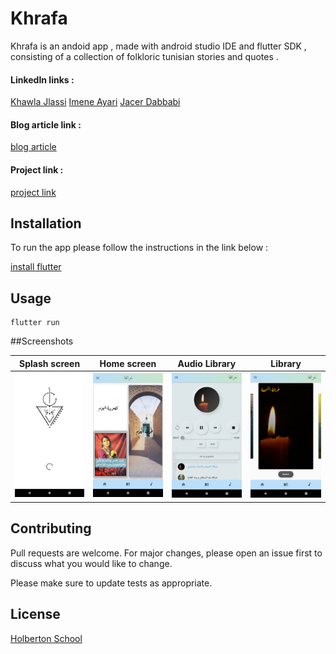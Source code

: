 # Khrafa

Khrafa is an andoid app , made with android studio IDE and flutter SDK , consisting of a collection of folkloric tunisian stories and quotes .
#### LinkedIn links :
[Khawla Jlassi](https://www.linkedin.com/in/khawla-jlassi-11941019a/)
[Imene Ayari](https://www.linkedin.com/in/imen-ayari1-77312a1a2/)
[Jacer Dabbabi](https://www.linkedin.com/in/jacer-dabbabi-a1519a1a1/)
#### Blog article link :
[blog article](https://jacerdabbabi.medium.com/1-introduction-6d16266b01bf)
#### Project link :
[project link](https://github.com/jlassi1/Khrafa/)

## Installation

To run the app please follow the instructions in the link below :

[install flutter](https://flutter.dev/docs/get-started/install/windows)

## Usage

```
flutter run
```

##Screenshots

| Splash screen      | Home screen      | Audio Library      | Library      |
|------------|-------------|------------|-------------|
| ![Splashscreen](https://github.com/jlassi1/Khrafa/blob/main/Screenshots/Screenshot_1604018569.png)      | ![Splashscreen](https://github.com/jlassi1/Khrafa/blob/main/Screenshots/Screenshot_1604017648.png)      | ![Splashscreen](https://github.com/jlassi1/Khrafa/blob/main/Screenshots/Screenshot_1604007113.png)      | ![Splashscreen](https://github.com/jlassi1/Khrafa/blob/main/Screenshots/Screenshot_1604007061.png)      |

## Contributing
Pull requests are welcome. For major changes, please open an issue first to discuss what you would like to change.

Please make sure to update tests as appropriate.

## License
[Holberton School](https://www.holbertonschool.com/)
